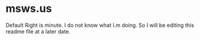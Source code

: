 msws.us
======

Default
Right is minute. I do not know what I.m doing. So I will be editing this readme file at a later date.
